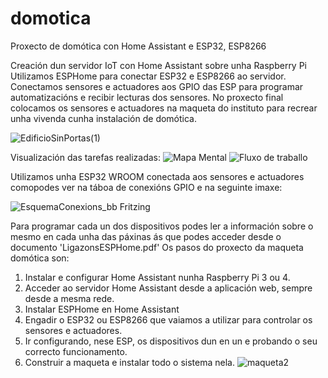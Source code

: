 # domotica
Proxecto de domótica con Home Assistant e ESP32, ESP8266

Creación dun servidor IoT con Home Assistant sobre unha Raspberry Pi
Utilizamos ESPHome para conectar ESP32 e ESP8266 ao servidor. 
Conectamos sensores e actuadores aos GPIO das ESP para programar automatizacións e recibir lecturas dos sensores.
No proxecto final colocamos os sensores e actuadores na maqueta do instituto para recrear unha vivenda cunha instalación de domótica.

![EdificioSinPortas(1)](https://user-images.githubusercontent.com/126872606/228348099-7fb05715-eebd-4826-916e-fc07074e7c42.png)

Visualización das tarefas realizadas:
![Mapa Mental](https://user-images.githubusercontent.com/126872606/235425513-8f828399-a986-4e79-b123-7d7d4ad3534d.jpg)
![Fluxo de traballo](https://user-images.githubusercontent.com/126872606/235425628-92813e6f-5ad7-4d0e-8e0e-36027f5eabf9.jpg)



Utilizamos unha ESP32 WROOM conectada aos sensores e actuadores comopodes ver na táboa de conexións GPIO e na seguinte imaxe:

![EsquemaConexions_bb](https://user-images.githubusercontent.com/126872606/234692499-df68bb9e-6d42-405d-8644-8cca9cc090bc.svg)
Fritzing

Para programar cada un dos dispositivos podes ler a información sobre o mesmo en cada unha das páxinas ás que podes acceder desde o documento 'LigazonsESPHome.pdf'
Os pasos do proxecto da maqueta domótica son:
1. Instalar e configurar Home Assistant nunha Raspberry Pi 3 ou 4.
2. Acceder ao servidor Home Assistant desde a aplicación web, sempre desde a mesma rede.
3. Instalar ESPHome en Home Assistant
4. Engadir o ESP32 ou ESP8266 que vaiamos a utilizar para controlar os sensores e actuadores.
5. Ir configurando, nese ESP, os dispositivos dun en un e probando o seu correcto funcionamento.
6. Construir a maqueta e instalar todo o sistema nela.
![maqueta2](https://user-images.githubusercontent.com/126872606/234694990-3771611c-b1ca-49fd-b593-96d3eef1c890.jpg)
